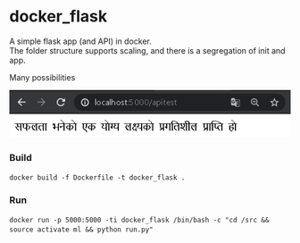 # docker_flask
A simple flask app (and API) in docker.  
The folder structure supports scaling, and there is a segregation of init and app. 

Many possibilities

![](https://github.com/ayushsubedi/docker_flask/blob/master/feature.PNG?raw=true)

### Build
```docker build -f Dockerfile -t docker_flask .```

### Run
```docker run -p 5000:5000 -ti docker_flask /bin/bash -c "cd /src && source activate ml && python run.py"```

